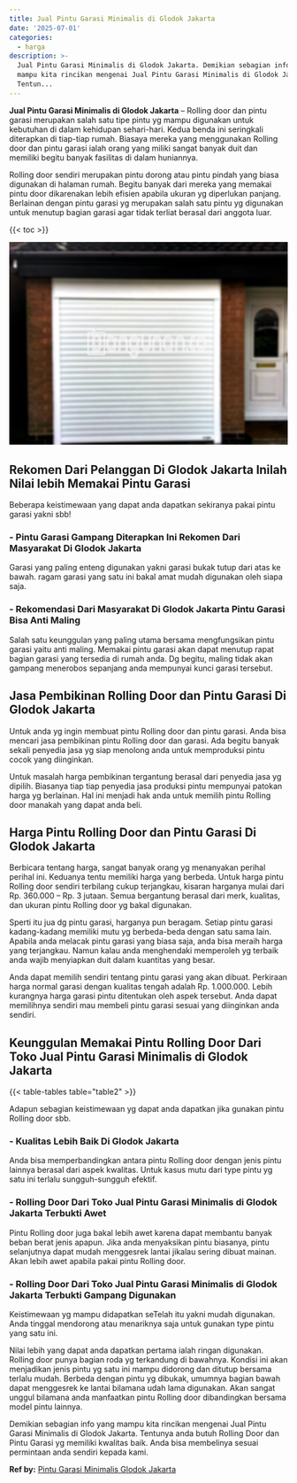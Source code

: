 ```yaml
---
title: Jual Pintu Garasi Minimalis di Glodok Jakarta
date: '2025-07-01'
categories:
  - harga
description: >-
  Jual Pintu Garasi Minimalis di Glodok Jakarta. Demikian sebagian info yang
  mampu kita rincikan mengenai Jual Pintu Garasi Minimalis di Glodok Jakarta.
  Tentun...
---
```


**Jual Pintu Garasi Minimalis di Glodok Jakarta** – Rolling door dan pintu garasi merupakan salah satu tipe pintu yg mampu digunakan untuk kebutuhan di dalam kehidupan sehari-hari. Kedua benda ini seringkali diterapkan di tiap-tiap rumah. Biasaya mereka yang menggunakan Rolling door dan pintu garasi ialah orang yang miliki sangat banyak duit dan memiliki begitu banyak fasilitas di dalam huniannya.

Rolling door sendiri merupakan pintu dorong atau pintu pindah yang biasa digunakan di halaman rumah. Begitu banyak dari mereka yang memakai pintu door dikarenakan lebih efisien apabila ukuran yg diperlukan panjang. Berlainan dengan pintu garasi yg merupakan salah satu pintu yg digunakan untuk menutup bagian garasi agar tidak terliat berasal dari anggota luar.

{{< toc >}}

![Jual Pintu Garasi Minimalis di Glodok Jakarta](/images/pintu-garasi-69.png)

## Rekomen Dari Pelanggan Di Glodok Jakarta Inilah Nilai lebih Memakai Pintu Garasi

Beberapa keistimewaan yang dapat anda dapatkan sekiranya pakai pintu garasi yakni sbb!

### \- Pintu Garasi Gampang Diterapkan Ini Rekomen Dari Masyarakat Di Glodok Jakarta

Garasi yang paling enteng digunakan yakni garasi bukak tutup dari atas ke bawah. ragam garasi yang satu ini bakal amat mudah digunakan oleh siapa saja.

### \- Rekomendasi Dari Masyarakat Di Glodok Jakarta Pintu Garasi Bisa Anti Maling

Salah satu keunggulan yang paling utama bersama mengfungsikan pintu garasi yaitu anti maling. Memakai pintu garasi akan dapat menutup rapat bagian garasi yang tersedia di rumah anda. Dg begitu, maling tidak akan gampang menerobos sepanjang anda mempunyai kunci garasi tersebut.

## Jasa Pembikinan Rolling Door dan Pintu Garasi Di Glodok Jakarta

Untuk anda yg ingin membuat pintu Rolling door dan pintu garasi. Anda bisa mencari jasa pembikinan pintu Rolling door dan garasi. Ada begitu banyak sekali penyedia jasa yg siap menolong anda untuk memproduksi pintu cocok yang diinginkan.

Untuk masalah harga pembikinan tergantung berasal dari penyedia jasa yg dipilih. Biasanya tiap tiap penyedia jasa produksi pintu mempunyai patokan harga yg berlainan. Hal ini menjadi hak anda untuk memilih pintu Rolling door manakah yang dapat anda beli.

## Harga Pintu Rolling Door dan Pintu Garasi Di Glodok Jakarta

Berbicara tentang harga, sangat banyak orang yg menanyakan perihal perihal ini. Keduanya tentu memiliki harga yang berbeda. Untuk harga pintu Rolling door sendiri terbilang cukup terjangkau, kisaran harganya mulai dari Rp. 360.000 – Rp. 3 jutaan. Semua bergantung berasal dari merk, kualitas, dan ukuran pintu Rolling door yg bakal digunakan.

Sperti itu jua dg pintu garasi, harganya pun beragam. Setiap pintu garasi kadang-kadang memiliki mutu yg berbeda-beda dengan satu sama lain. Apabila anda melacak pintu garasi yang biasa saja, anda bisa meraih harga yang terjangkau. Namun kalau anda menghendaki memperoleh yg terbaik anda wajib menyiapkan duit dalam kuantitas yang besar.

Anda dapat memilih sendiri tentang pintu garasi yang akan dibuat. Perkiraan harga normal garasi dengan kualitas tengah adalah Rp. 1.000.000. Lebih kurangnya harga garasi pintu ditentukan oleh aspek tersebut. Anda dapat memilihnya sendiri mau membeli pintu garasi sesuai yang diinginkan anda sendiri.

## Keunggulan Memakai Pintu Rolling Door Dari Toko Jual Pintu Garasi Minimalis di Glodok Jakarta

{{< table-tables table="table2" >}}

Adapun sebagian keistimewaan yg dapat anda dapatkan jika gunakan pintu Rolling door sbb.

### \- Kualitas Lebih Baik Di Glodok Jakarta

Anda bisa memperbandingkan antara pintu Rolling door dengan jenis pintu lainnya berasal dari aspek kwalitas. Untuk kasus mutu dari type pintu yg satu ini terlalu sungguh-sungguh efektif.

### \- Rolling Door Dari Toko Jual Pintu Garasi Minimalis di Glodok Jakarta Terbukti Awet

Pintu Rolling door juga bakal lebih awet karena dapat membantu banyak beban berat jenis apapun. Jika anda menyaksikan pintu biasanya, pintu selanjutnya dapat mudah menggesrek lantai jikalau sering dibuat mainan. Akan lebih awet apabila pakai pintu Rolling door.

### \- Rolling Door Dari Toko Jual Pintu Garasi Minimalis di Glodok Jakarta Terbukti Gampang Digunakan

Keistimewaan yg mampu didapatkan seTelah itu yakni mudah digunakan. Anda tinggal mendorong atau menariknya saja untuk gunakan type pintu yang satu ini.

Nilai lebih yang dapat anda dapatkan pertama ialah ringan digunakan. Rolling door punya bagian roda yg terkandung di bawahnya. Kondisi ini akan menjadikan jenis pintu yg satu ini mampu didorong dan ditutup bersama terlalu mudah. Berbeda dengan pintu yg dibukak, umumnya bagian bawah dapat menggesrek ke lantai bilamana udah lama digunakan. Akan sangat unggul bilamana anda manfaatkan pintu Rolling door dibandingkan bersama model pintu lainnya.

Demikian sebagian info yang mampu kita rincikan mengenai Jual Pintu Garasi Minimalis di Glodok Jakarta. Tentunya anda butuh Rolling Door dan Pintu Garasi yg memiliki kwalitas baik. Anda bisa membelinya sesuai permintaan anda sendiri kepada kami.

**Ref by:** [Pintu Garasi Minimalis Glodok Jakarta](https://id.wikipedia.org/wiki/Pintu)
